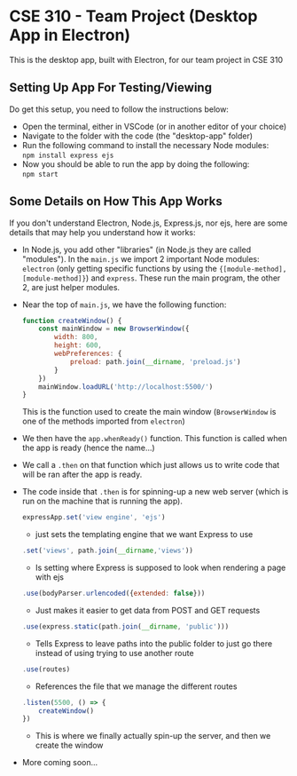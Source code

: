 # CSE 310 - Team Project (Desktop App in Electron)

This is the desktop app, built with Electron, for our team project in CSE 310


## Setting Up App For Testing/Viewing
Do get this setup, you need to follow the instructions below:
 - Open the terminal, either in VSCode (or in another editor of your choice)
 - Navigate to the folder with the code (the "desktop-app" folder)
 - Run the following command to install the necessary Node modules:  
    `npm install express ejs`
 - Now you should be able to run the app by doing the following:  
    `npm start`


## Some Details on How This App Works
If you don't understand Electron, Node.js, Express.js, nor ejs, here are some details that may help you understand how it works:
 - In Node.js, you add other "libraries" (in Node.js they are called "modules"). In the `main.js` we import 2 important Node modules: `electron` (only getting specific functions by using the `{[module-method], [module-method]}`) and `express`. These run the main program, the other 2, are just helper modules.
 - Near the top of `main.js`, we have the following function:
    ```javascript
    function createWindow() {
        const mainWindow = new BrowserWindow({
            width: 800,
            height: 600,
            webPreferences: {
                preload: path.join(__dirname, 'preload.js')
            }
        })
        mainWindow.loadURL('http://localhost:5500/')
    }
    ```
   This is the function used to create the main window (`BrowserWindow` is one of the methods imported from `electron`)
 - We then have the `app.whenReady()` function. This function is called when the app is ready (hence the name...)
 - We call a `.then` on that function which just allows us to write code that will be ran after the app is ready.
 - The code inside that `.then` is for spinning-up a new web server (which is run on the machine that is running the app).
    ```javascript
    expressApp.set('view engine', 'ejs')
    ```
    - just sets the templating engine that we want Express to use
      
    ```javascript
    .set('views', path.join(__dirname,'views'))
    ```
    - Is setting where Express is supposed to look when rendering a page with ejs
      
    ```javascript
    .use(bodyParser.urlencoded({extended: false}))
    ```
    - Just makes it easier to get data from POST and GET requests
      
    ```javascript
    .use(express.static(path.join(__dirname, 'public')))
    ```
    - Tells Express to leave paths into the public folder to just go there instead of using trying to use another route
      
    ```javascript
    .use(routes)
    ```
    - References the file that we manage the different routes
      
    ```javascript
    .listen(5500, () => {
        createWindow()
    })
    ```
    - This is where we finally actually spin-up the server, and then we create the window
 - More coming soon...